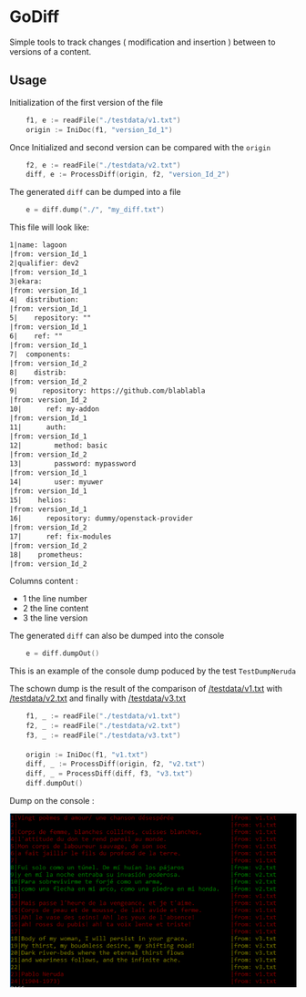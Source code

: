 # GoDiff

Simple tools to track changes ( modification and insertion ) between to versions of a content.


## Usage

Initialization of the first version of the file 

```go
	f1, e := readFile("./testdata/v1.txt")
	origin := IniDoc(f1, "version_Id_1")
```

Once Initialized and second version can be compared with the `origin`

```go
	f2, e := readFile("./testdata/v2.txt")
	diff, e := ProcessDiff(origin, f2, "version_Id_2")
```

The generated `diff` can be dumped into a file

```go
	e = diff.dump("./", "my_diff.txt")
```

This file will look like:

```
1|name: lagoon                                                             |from: version_Id_1
2|qualifier: dev2                                                          |from: version_Id_1
3|ekara:                                                                   |from: version_Id_1
4|  distribution:                                                          |from: version_Id_1
5|    repository: ""                                                       |from: version_Id_1
6|    ref: ""                                                              |from: version_Id_1
7|  components:                                                            |from: version_Id_2
8|    distrib:                                                             |from: version_Id_2
9|      repository: https://github.com/blablabla                           |from: version_Id_2
10|      ref: my-addon                                                     |from: version_Id_1
11|      auth:                                                             |from: version_Id_1
12|        method: basic                                                   |from: version_Id_2
13|        password: mypassword                                            |from: version_Id_1
14|        user: myuwer                                                    |from: version_Id_1
15|    helios:                                                             |from: version_Id_1
16|      repository: dummy/openstack-provider                              |from: version_Id_2
17|      ref: fix-modules                                                  |from: version_Id_2
18|    prometheus:                                                         |from: version_Id_2
```

Columns content :

- 1 the line number 
- 2 the line content
- 3 the line version


The generated `diff` can also be dumped into the console

```go
	e = diff.dumpOut()
```

This is an example of the console dump poduced by the test `TestDumpNeruda`

The schown dump is the result of the comparison of [/testdata/v1.txt](./testdata/v1.txt) with [/testdata/v2.txt](./testdata/v2.txt)	and finally with [/testdata/v3.txt](./testdata/v3.txt)


```go
	f1, _ := readFile("./testdata/v1.txt")
	f2, _ := readFile("./testdata/v2.txt")
	f3, _ := readFile("./testdata/v3.txt")

	origin := IniDoc(f1, "v1.txt")
	diff, _ := ProcessDiff(origin, f2, "v2.txt")
	diff, _ = ProcessDiff(diff, f3, "v3.txt")
	diff.dumpOut()

```

Dump on the console :

![neruda dump](./img/neruda.PNG)






